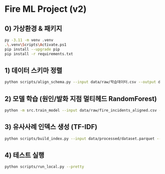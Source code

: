 # Fire ML Project (v2)

## 0) 가상환경 & 패키지
```bash
py -3.11 -m venv .venv
.\.venv\Scripts\Activate.ps1
pip install --upgrade pip
pip install -r requirements.txt
```

## 1) 데이터 스키마 정렬
```bash
python scripts/align_schema.py --input data/raw/학습데이터.csv --output data/raw/fire_incidents_aligned.csv
```

## 2) 모델 학습 (원인/발화 지점 멀티헤드 RandomForest)
```bash
python -m src.train_model --input data/raw/fire_incidents_aligned.csv --outdir models/rf_v1
```

## 3) 유사사례 인덱스 생성 (TF-IDF)
```bash
python scripts/build_index.py --input data/processed/dataset.parquet --outdir models/index_v1
```

## 4) 테스트 실행
```bash
python scripts/run_local.py --pretty
```

